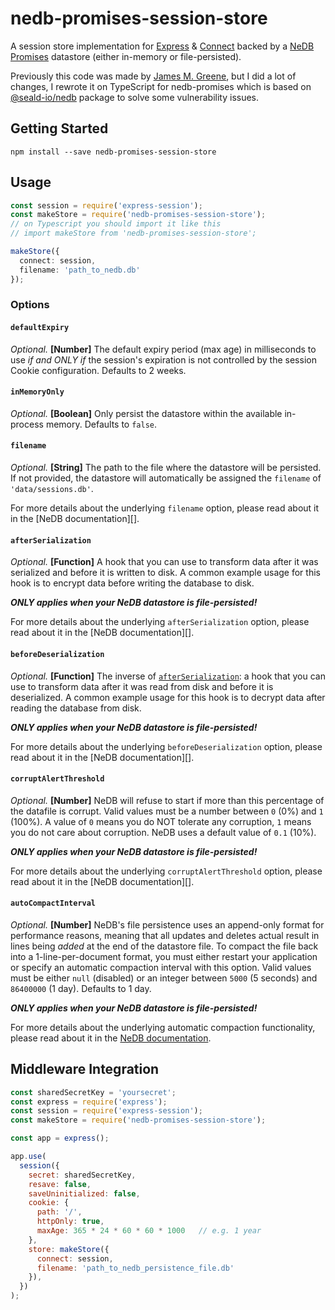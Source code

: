 # nedb-promises-session-store

A session store implementation for [Express](http://expressjs.com/) & [Connect](https://github.com/senchalabs/connect) backed by a [NeDB Promises](https://github.com/bajankristof/nedb-promises) datastore (either in-memory or file-persisted).

Previously this code was made by [James M. Greene](https://github.com/JamesMGreene), but I did a lot of changes, I rewrote it on TypeScript for nedb-promises which is based on [@seald-io/nedb](https://github.com/seald/nedb) package to solve some vulnerability issues.

## Getting Started

```shell
npm install --save nedb-promises-session-store
```


## Usage

```ts
const session = require('express-session');
const makeStore = require('nedb-promises-session-store');
// on Typescript you should import it like this
// import makeStore from 'nedb-promises-session-store';

makeStore({
  connect: session,
  filename: 'path_to_nedb.db'
});
```

### Options
#### `defaultExpiry`

_Optional._ **[Number]** The default expiry period (max age) in milliseconds to use _if and ONLY if_ the session's expiration is not controlled by the session Cookie configuration. Defaults to 2 weeks.


#### `inMemoryOnly`

_Optional._ **[Boolean]** Only persist the datastore within the available in-process memory. Defaults to `false`.


#### `filename`

_Optional._ **[String]** The path to the file where the datastore will be persisted.  If not provided, the datastore will automatically be assigned the `filename` of `'data/sessions.db'`.

For more details about the underlying `filename` option, please read about it in the [NeDB documentation][].


#### `afterSerialization`

_Optional._ **[Function]** A hook that you can use to transform data after it was serialized and before it is written to disk. A common example usage for this hook is to encrypt data before writing the database to disk.

_**ONLY applies when your NeDB datastore is file-persisted!**_

For more details about the underlying `afterSerialization` option, please read about it in the [NeDB documentation][].


#### `beforeDeserialization`

_Optional._ **[Function]** The inverse of [`afterSerialization`](#afterserialization): a hook that you can use to transform data after it was read from disk and before it is deserialized. A common example usage for this hook is to decrypt data after reading the database from disk.

_**ONLY applies when your NeDB datastore is file-persisted!**_

For more details about the underlying `beforeDeserialization` option, please read about it in the [NeDB documentation][].


#### `corruptAlertThreshold`

_Optional._ **[Number]** NeDB will refuse to start if more than this percentage of the datafile is corrupt. Valid values must be a number between `0` (0%) and `1` (100%). A value of `0` means you do NOT tolerate any corruption, `1` means you do not care about corruption. NeDB uses a default value of `0.1` (10%).

_**ONLY applies when your NeDB datastore is file-persisted!**_

For more details about the underlying `corruptAlertThreshold` option, please read about it in the [NeDB documentation][].


#### `autoCompactInterval`

_Optional._ **[Number]** NeDB's file persistence uses an append-only format for performance reasons, meaning that all updates and deletes actual result in lines being _added_ at the end of the datastore file. To compact the file back into a 1-line-per-document format, you must either restart your application or specify an automatic compaction interval with this option. Valid values must be either `null` (disabled) or an integer between `5000` (5 seconds) and `86400000` (1 day). Defaults to 1 day.

_**ONLY applies when your NeDB datastore is file-persisted!**_

For more details about the underlying automatic compaction functionality, please read about it in the [NeDB documentation](https://github.com/louischatriot/nedb#persistence).



## Middleware Integration

```js
const sharedSecretKey = 'yoursecret';
const express = require('express');
const session = require('express-session');
const makeStore = require('nedb-promises-session-store');

const app = express();

app.use(
  session({
    secret: sharedSecretKey,
    resave: false,
    saveUninitialized: false,
    cookie: {
      path: '/',
      httpOnly: true,
      maxAge: 365 * 24 * 60 * 60 * 1000   // e.g. 1 year
    },
    store: makeStore({
      connect: session,
      filename: 'path_to_nedb_persistence_file.db'
    }),
  })
);
```
